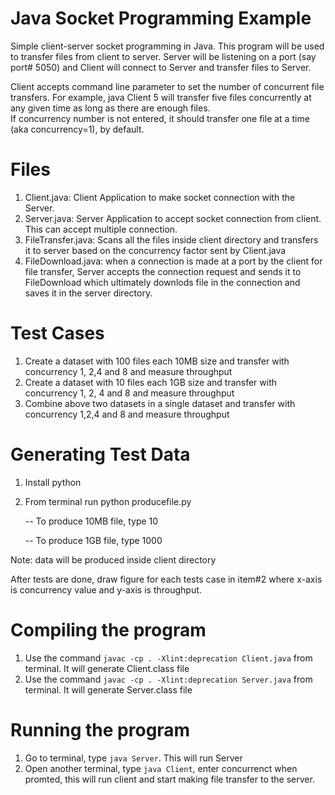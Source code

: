 # Java Socket Programming Example

Simple client-server socket programming in Java. This program will be used to transfer files from client to server. 
Server will be listening on a port (say port# 5050) and Client will connect to Server and transfer files to Server. 

Client accepts command line parameter to set the number of concurrent file transfers. 
For example, java Client 5 will transfer five files concurrently at any given time as long as there are enough files.  
If concurrency number is not entered, it should transfer one file at a time (aka concurrency=1), by default.

# Files
1. Client.java: Client Application to make socket connection with the Server.
2. Server.java: Server Application to accept socket connection from client. This can accept multiple connection.
3. FileTransfer.java: Scans all the files inside client directory and transfers it to server based on the concurrency factor sent by Client.java
4. FileDownload.java: when a connection is made at a port by the client for file transfer, Server accepts the connection request and sends it to FileDownload which ultimately downlods file in the connection and saves it in the server directory.

# Test Cases

1. Create a dataset with 100 files each 10MB size and transfer with concurrency 1, 2,4 and 8 and measure throughput
2. Create a dataset with 10 files each 1GB size and transfer with concurrency 1, 2, 4 and 8 and measure throughput
3. Combine above two datasets in a single dataset and transfer with concurrency 1,2,4 and 8 and measure throughput

# Generating Test Data 
1. Install python
2. From terminal run python producefile.py

    -- To produce 10MB file, type 10

    -- To produce 1GB file, type 1000

Note: data will be produced inside client directory

After tests are done, draw figure for each tests case in item#2 where x-axis is concurrency value and y-axis is throughput.

# Compiling the program
 1. Use the command `javac -cp . -Xlint:deprecation Client.java` from terminal. It will generate Client.class file
 2. Use the command `javac -cp . -Xlint:deprecation Server.java` from terminal. It will generate Server.class file
 
 # Running the program
 1. Go to terminal, type `java Server`. This will run Server
 2. Open another terminal, type `java Client`, enter concurrenct when promted, this will run client and start making file transfer to the server.
 
